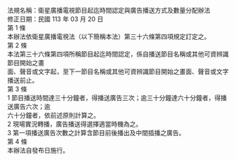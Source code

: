 法規名稱：衛星廣播電視節目起迄時間認定與廣告播送方式及數量分配辦法  
修正日期：民國 113 年 03 月 20 日  
第 1 條  
本辦法依衛星廣播電視法（以下簡稱本法）第三十六條第四項規定訂定之。  
第 2 條  
本法第三十六條第四項所稱節目起迄時間認定，係自播送節目名稱或其他可資辨識節目開始之畫  
面、聲音或文字起，至下一節目名稱或其他可資辨識節目開始之畫面、聲音或文字播送前止。  
第 3 條  
1 節目播送時間達三十分鐘者，得播送廣告三次；逾三十分鐘達六十分鐘者，得播送廣告六次；逾  
六十分鐘者，依前述原則計算之。  
2 現場實況轉播，廣告播送得選擇適當時機為之。  
3 第一項播送廣告次數之計算含節目前後播出及中間插播之廣告。  
第 4 條  
本辦法自發布日施行。  



